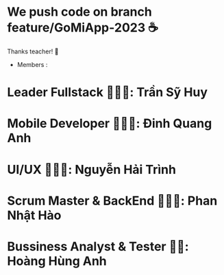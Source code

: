 # We push code on branch feature/GoMiApp-2023 ☕️
Thanks teacher! 💎 
 
- Members :
# Leader Fullstack 👨🏼‍💻: Trần Sỹ Huy
# Mobile Developer 👨🏻‍💻: Đinh Quang Anh
# UI/UX 👩🏼‍🎨: Nguyễn Hải Trình
# Scrum Master & BackEnd 👨🏽‍⚖️: Phan Nhật Hào
# Bussiness Analyst & Tester 👨‍💼: Hoàng Hùng Anh 
